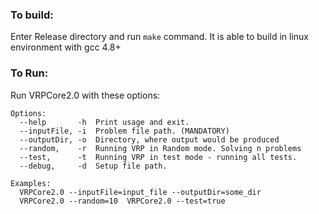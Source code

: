 ### To build:

Enter Release directory and run `make` command. It is able to build in linux environment with gcc 4.8+

### To Run:

Run VRPCore2.0 with these options:
```
Options:
  --help       -h  Print usage and exit.
  --inputFile, -i  Problem file path. (MANDATORY)
  --outputDir, -o  Directory, where output would be produced
  --random,    -r  Running VRP in Random mode. Solving n problems
  --test,      -t  Running VRP in test mode - running all tests.
  --debug,     -d  Setup file path.

Examples:
  VRPCore2.0 --inputFile=input_file --outputDir=some_dir
  VRPCore2.0 --random=10  VRPCore2.0 --test=true
```
